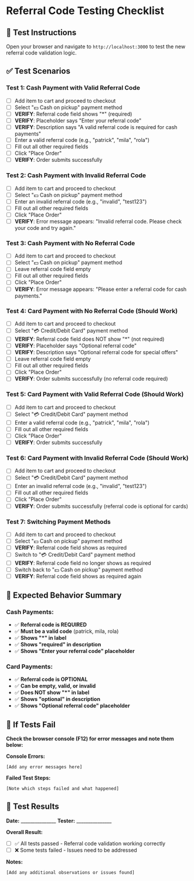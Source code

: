 # Referral Code Testing Checklist

## 🧪 Test Instructions

Open your browser and navigate to `http://localhost:3000` to test the new referral code validation logic.

## ✅ Test Scenarios

### Test 1: Cash Payment with Valid Referral Code
- [ ] Add item to cart and proceed to checkout
- [ ] Select "💵 Cash on pickup" payment method
- [ ] **VERIFY**: Referral code field shows "*" (required)
- [ ] **VERIFY**: Placeholder says "Enter your referral code"
- [ ] **VERIFY**: Description says "A valid referral code is required for cash payments"
- [ ] Enter a valid referral code (e.g., "patrick", "mila", "rola")
- [ ] Fill out all other required fields
- [ ] Click "Place Order"
- [ ] **VERIFY**: Order submits successfully

### Test 2: Cash Payment with Invalid Referral Code
- [ ] Add item to cart and proceed to checkout
- [ ] Select "💵 Cash on pickup" payment method
- [ ] Enter an invalid referral code (e.g., "invalid", "test123")
- [ ] Fill out all other required fields
- [ ] Click "Place Order"
- [ ] **VERIFY**: Error message appears: "Invalid referral code. Please check your code and try again."

### Test 3: Cash Payment with No Referral Code
- [ ] Add item to cart and proceed to checkout
- [ ] Select "💵 Cash on pickup" payment method
- [ ] Leave referral code field empty
- [ ] Fill out all other required fields
- [ ] Click "Place Order"
- [ ] **VERIFY**: Error message appears: "Please enter a referral code for cash payments."

### Test 4: Card Payment with No Referral Code (Should Work)
- [ ] Add item to cart and proceed to checkout
- [ ] Select "💳 Credit/Debit Card" payment method
- [ ] **VERIFY**: Referral code field does NOT show "*" (not required)
- [ ] **VERIFY**: Placeholder says "Optional referral code"
- [ ] **VERIFY**: Description says "Optional referral code for special offers"
- [ ] Leave referral code field empty
- [ ] Fill out all other required fields
- [ ] Click "Place Order"
- [ ] **VERIFY**: Order submits successfully (no referral code required)

### Test 5: Card Payment with Valid Referral Code (Should Work)
- [ ] Add item to cart and proceed to checkout
- [ ] Select "💳 Credit/Debit Card" payment method
- [ ] Enter a valid referral code (e.g., "patrick", "mila", "rola")
- [ ] Fill out all other required fields
- [ ] Click "Place Order"
- [ ] **VERIFY**: Order submits successfully

### Test 6: Card Payment with Invalid Referral Code (Should Work)
- [ ] Add item to cart and proceed to checkout
- [ ] Select "💳 Credit/Debit Card" payment method
- [ ] Enter an invalid referral code (e.g., "invalid", "test123")
- [ ] Fill out all other required fields
- [ ] Click "Place Order"
- [ ] **VERIFY**: Order submits successfully (referral code is optional for cards)

### Test 7: Switching Payment Methods
- [ ] Add item to cart and proceed to checkout
- [ ] Select "💵 Cash on pickup" payment method
- [ ] **VERIFY**: Referral code field shows as required
- [ ] Switch to "💳 Credit/Debit Card" payment method
- [ ] **VERIFY**: Referral code field no longer shows as required
- [ ] Switch back to "💵 Cash on pickup" payment method
- [ ] **VERIFY**: Referral code field shows as required again

## 🎯 Expected Behavior Summary

### Cash Payments:
- ✅ **Referral code is REQUIRED**
- ✅ **Must be a valid code** (patrick, mila, rola)
- ✅ **Shows "*" in label**
- ✅ **Shows "required" in description**
- ✅ **Shows "Enter your referral code" placeholder**

### Card Payments:
- ✅ **Referral code is OPTIONAL**
- ✅ **Can be empty, valid, or invalid**
- ✅ **Does NOT show "*" in label**
- ✅ **Shows "optional" in description**
- ✅ **Shows "Optional referral code" placeholder**

## 🐛 If Tests Fail

**Check the browser console (F12) for error messages and note them below:**

**Console Errors:**
```
[Add any error messages here]
```

**Failed Test Steps:**
```
[Note which steps failed and what happened]
```

## 📝 Test Results

**Date:** _______________
**Tester:** _______________

**Overall Result:** 
- [ ] ✅ All tests passed - Referral code validation working correctly
- [ ] ❌ Some tests failed - Issues need to be addressed

**Notes:**
```
[Add any additional observations or issues found]
``` 